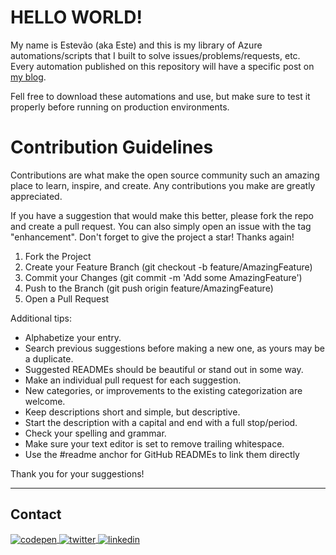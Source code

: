 # HELLO WORLD!
My name is Estevão (aka Este) and this is my library of Azure automations/scripts that I built to solve issues/problems/requests, etc.  Every automation published on this repository will have a specific post on [my blog](https://techf.cloud).

Fell free to download these automations and use, but make sure to test it properly before running on production environments.

# Contribution Guidelines

Contributions are what make the open source community such an amazing place to learn, inspire, and create. Any contributions you make are greatly appreciated.

If you have a suggestion that would make this better, please fork the repo and create a pull request. You can also simply open an issue with the tag "enhancement". Don't forget to give the project a star! Thanks again!

1. Fork the Project
2. Create your Feature Branch (git checkout -b feature/AmazingFeature)
3. Commit your Changes (git commit -m 'Add some AmazingFeature')
4. Push to the Branch (git push origin feature/AmazingFeature)
5. Open a Pull Request

Additional tips:

- Alphabetize your entry.
- Search previous suggestions before making a new one, as yours may be a duplicate.
- Suggested READMEs should be beautiful or stand out in some way.
- Make an individual pull request for each suggestion.
- New categories, or improvements to the existing categorization are welcome.
- Keep descriptions short and simple, but descriptive.
- Start the description with a capital and end with a full stop/period.
- Check your spelling and grammar.
- Make sure your text editor is set to remove trailing whitespace.
- Use the #readme anchor for GitHub READMEs to link them directly


Thank you for your suggestions!

---
## Contact

<p align="left" style="background:">
<a href="https://techf.cloud" target="_blank">
  <img align="center" src="https://img.shields.io/badge/-Techf.Cloud-05122A?style=flat&logo=.net" alt="codepen"/>
</a>
<a href="https://twitter.com/estevofr" target="_blank">
  <img align="center" src="https://img.shields.io/badge/-Estevão França-05122A?style=flat&logo=twitter" alt="twitter"/>  
</a>
<a href="https://www.linkedin.com/in/estevao-fr/" target="_blank">
  <img align="center" src="https://img.shields.io/badge/-Estevão França-05122A?style=flat&logo=linkedin" alt="linkedin"/>
</a>
</p>
